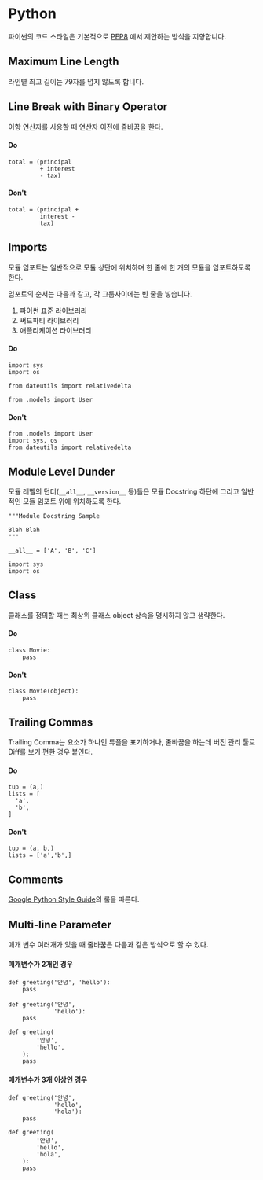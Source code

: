 Python
====

파이썬의 코드 스타일은 기본적으로 [PEP8](https://www.python.org/dev/peps/pep-0008/) 에서 제안하는 방식을 지향합니다.

## Maximum Line Length
라인별 최고 길이는 79자를 넘지 않도록 합니다.

## Line Break with Binary Operator
이항 연산자를 사용할 때 연산자 이전에 줄바꿈을 한다.

#### Do
```
total = (principal
         + interest
         - tax)
```

#### Don't
```
total = (principal +
         interest -
         tax)
```

## Imports
모듈 임포트는 일반적으로 모듈 상단에 위치하며 한 줄에 한 개의 모듈을 임포트하도록 한다.

임포트의 순서는 다음과 같고, 각 그룹사이에는 빈 줄을 넣습니다.
1. 파이썬 표준 라이브러리
2. 써드파티 라이브러리
3. 애플리케이션 라이브러리

#### Do
```
import sys
import os

from dateutils import relativedelta

from .models import User
```

#### Don't
```
from .models import User
import sys, os
from dateutils import relativedelta
```

## Module Level Dunder
모듈 레벨의 던더(`__all__`, `__version__` 등)들은 모듈 Docstring 하단에 그리고 일반적인 모듈 임포트 위에 위치하도록 한다.

```
"""Module Docstring Sample

Blah Blah
"""

__all__ = ['A', 'B', 'C']

import sys
import os
```

## Class
클래스를 정의할 때는 최상위 클래스 object 상속을 명시하지 않고 생략한다.

#### Do
```
class Movie:
    pass
```

#### Don't
```
class Movie(object):
    pass
```


## Trailing Commas
Trailing Comma는 요소가 하나인 튜플을 표기하거나, 줄바꿈을 하는데 버전 관리 툴로 Diff를 보기 편한 경우 붙인다.

#### Do
```
tup = (a,)
lists = [
  'a',
  'b',
]
```

#### Don't
```
tup = (a, b,)
lists = ['a','b',]
```

## Comments
[Google Python Style Guide](http://google.github.io/styleguide/pyguide.html#38-comments-and-docstrings)의 룰을 따른다.

## Multi-line Parameter
매개 변수 여러개가 있을 때 줄바꿈은 다음과 같은 방식으로 할 수 있다.

#### 매개변수가 2개인 경우
```
def greeting('안녕', 'hello'):
    pass

def greeting('안녕',
             'hello'):
    pass

def greeting(
        '안녕',
        'hello',
    ):
    pass
```  

#### 매개변수가 3개 이상인 경우
```
def greeting('안녕',
             'hello',
             'hola'):
    pass

def greeting(
        '안녕',
        'hello',
        'hola',
    ):
    pass
```
